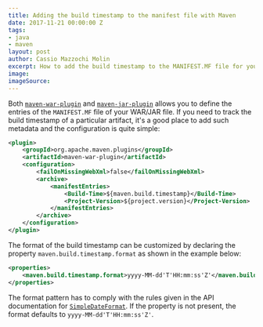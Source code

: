 ```yaml
---
title: Adding the build timestamp to the manifest file with Maven
date: 2017-11-21 00:00:00 Z
tags:
- java
- maven
layout: post
author: Cassio Mazzochi Molin
excerpt: How to add the build timestamp to the MANIFEST.MF file for your JAR/WAR files.
image: 
imageSource: 
---
```


Both [`maven-war-plugin`][maven-war-plugin] and [`maven-jar-plugin`][maven-jar-plugin] allows you to define the entries of the `MANIFEST.MF` file of your WAR/JAR file. If you need to track the build timestamp of a particular artifact, it's a good place to add such metadata and the configuration is quite simple:

```xml
<plugin>
    <groupId>org.apache.maven.plugins</groupId>
    <artifactId>maven-war-plugin</artifactId>
    <configuration>
        <failOnMissingWebXml>false</failOnMissingWebXml>
        <archive>
            <manifestEntries>
                <Build-Time>${maven.build.timestamp}</Build-Time>
                <Project-Version>${project.version}</Project-Version>
            </manifestEntries>
        </archive>
    </configuration>
</plugin>
```

The format of the build timestamp can be customized by declaring the property `maven.build.timestamp.format` as shown in the example below:

```xml
<properties>
    <maven.build.timestamp.format>yyyy-MM-dd'T'HH:mm:ss'Z'</maven.build.timestamp.format>
</properties>
```

The format pattern has to comply with the rules given in the API documentation for [`SimpleDateFormat`][SimpleDateFormat]. If the property is not present, the format defaults to `yyyy-MM-dd'T'HH:mm:ss'Z'`.


  [SimpleDateFormat]: https://docs.oracle.com/javase/9/docs/api/java/text/SimpleDateFormat.html
  [maven-war-plugin]: https://maven.apache.org/plugins/maven-war-plugin/
  [maven-jar-plugin]: https://maven.apache.org/plugins/maven-jar-plugin/